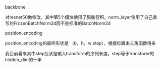 backbone

对resnet50做修改，其中第5个模块使用了膨胀卷积，norm_layer使用了自己重写的FrozenBatchNorm2d而不是标准的BatchNorm2d

position_encoding

position_encoding的最终形状是 （b，h，w step），根据位置由三角函数得来

我目前看来其中step应该是输入transform的序列长度，step等于transforer的hidden_dim的一半
